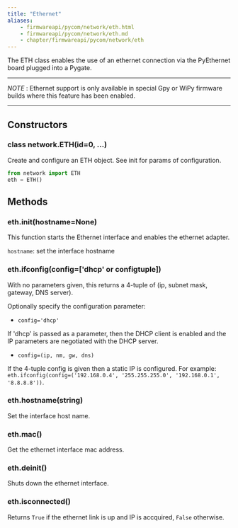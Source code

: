 ```yaml
---
title: "Ethernet"
aliases:
    - firmwareapi/pycom/network/eth.html
    - firmwareapi/pycom/network/eth.md
    - chapter/firmwareapi/pycom/network/eth
---
```


The ETH class enables the use of an ethernet connection via the PyEthernet board plugged into a Pygate.

---
*NOTE* :
Ethernet support is only available in special Gpy or WiPy firmware builds where this feature has been enabled.

---

## Constructors

### class network.ETH(id=0, ...)

Create and configure an ETH object. See init for params of configuration.

```python
from network import ETH
eth = ETH()
```

## Methods


### eth.init(hostname=None)

This function starts the Ethernet interface and enables the ethernet adapter.

`hostname`: set the interface hostname

### eth.ifconfig(config=\['dhcp' or configtuple\])

With no parameters given, this returns a 4-tuple of (ip, subnet mask, gateway, DNS server).

Optionally specify the configuration parameter:

- `config='dhcp'`  

If 'dhcp' is passed as a parameter, then the DHCP client is enabled and the IP parameters are negotiated with the DHCP server.

- `config=(ip, nm, gw, dns)`

If the 4-tuple config is given then a static IP is configured. For example: `eth.ifconfig(config=('192.168.0.4', '255.255.255.0', '192.168.0.1', '8.8.8.8'))`.

### eth.hostname(string)

Set the interface host name.

### eth.mac()

Get the ethernet interface mac address.

### eth.deinit()

Shuts down the ethernet interface.

### eth.isconnected()

Returns `True` if the ethernet link is up and IP is accquired, `False` otherwise.
